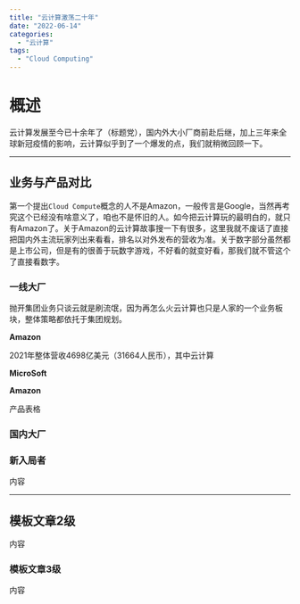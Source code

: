 ```yaml
---
title: "云计算激荡二十年"
date: "2022-06-14"
categories: 
  - "云计算"
tags:
  - "Cloud Computing"
---
```


# 概述

云计算发展至今已十余年了（标题党），国内外大小厂商前赴后继，加上三年来全球新冠疫情的影响，云计算似乎到了一个爆发的点，我们就稍微回顾一下。

---

## 业务与产品对比

第一个提出`Cloud Compute`概念的人不是Amazon，一般传言是Google，当然再考究这个已经没有啥意义了，咱也不是怀旧的人。如今把云计算玩的最明白的，就只有Amazon了。关于Amazon的云计算故事搜一下有很多，这里我就不废话了直接把国内外主流玩家列出来看看，排名以对外发布的营收为准。关于数字部分虽然都是上市公司，但是有的很善于玩数字游戏，不好看的就变好看，那我们就不管这个了直接看数字。

### 一线大厂

抛开集团业务只谈云就是刷流氓，因为再怎么火云计算也只是人家的一个业务板块，整体策略都依托于集团规划。

**Amazon**

2021年整体营收4698亿美元（31664人民币），其中云计算

**MicroSoft**

**Amazon**

产品表格

### 国内大厂

### 新入局者

内容

---

## 模板文章2级

内容

### 模板文章3级

内容